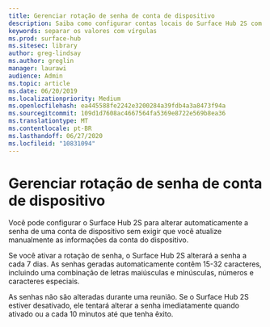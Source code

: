```yaml
---
title: Gerenciar rotação de senha de conta de dispositivo
description: Saiba como configurar contas locais do Surface Hub 2S com o PowerShell
keywords: separar os valores com vírgulas
ms.prod: surface-hub
ms.sitesec: library
author: greg-lindsay
ms.author: greglin
manager: laurawi
audience: Admin
ms.topic: article
ms.date: 06/20/2019
ms.localizationpriority: Medium
ms.openlocfilehash: ea445588fe2242e3200284a39fdb4a3a8473f94a
ms.sourcegitcommit: 109d1d7608ac4667564fa5369e8722e569b8ea36
ms.translationtype: MT
ms.contentlocale: pt-BR
ms.lasthandoff: 06/27/2020
ms.locfileid: "10831094"
---
```

# Gerenciar rotação de senha de conta de dispositivo

Você pode configurar o Surface Hub 2S para alterar automaticamente a senha de uma conta de dispositivo sem exigir que você atualize manualmente as informações da conta do dispositivo.

Se você ativar a rotação de senha, o Surface Hub 2S alterará a senha a cada 7 dias. As senhas geradas automaticamente contêm 15-32 caracteres, incluindo uma combinação de letras maiúsculas e minúsculas, números e caracteres especiais.

As senhas não são alteradas durante uma reunião. Se o Surface Hub 2S estiver desativado, ele tentará alterar a senha imediatamente quando ativado ou a cada 10 minutos até que tenha êxito.

